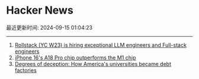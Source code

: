 # Hacker News

最近更新时间: 2024-09-15 01:04:23

--- 
1. [Rollstack (YC W23) is hiring exceptional LLM engineers and Full-stack engineers](https://www.ycombinator.com/companies/rollstack-2/jobs) 
2. [iPhone 16's A18 Pro chip outperforms the M1 chip](https://9to5mac.com/2024/09/14/iphone-16-pro-m1/) 
3. [Degrees of deception: How America's universities became debt factories](https://anandsanwal.me/college-student-debt-deception/) 
